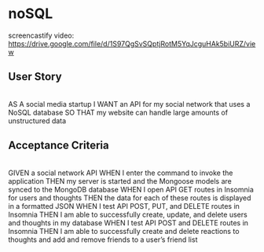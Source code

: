 # noSQL

screencastify video:
https://drive.google.com/file/d/1S97QgSvSQptjRotM5YqJcguHAk5biURZ/view

<h2>User Story</h2>
<br>
AS A social media startup
I WANT an API for my social network that uses a NoSQL database
SO THAT my website can handle large amounts of unstructured data
<br>
<h2>Acceptance Criteria</h2>
<br>
GIVEN a social network API
WHEN I enter the command to invoke the application
THEN my server is started and the Mongoose models are synced to the MongoDB database
WHEN I open API GET routes in Insomnia for users and thoughts
THEN the data for each of these routes is displayed in a formatted JSON
WHEN I test API POST, PUT, and DELETE routes in Insomnia
THEN I am able to successfully create, update, and delete users and thoughts in my database
WHEN I test API POST and DELETE routes in Insomnia
THEN I am able to successfully create and delete reactions to thoughts and add and remove friends to a user’s friend list